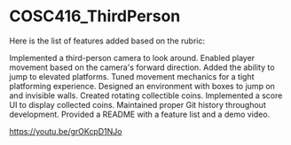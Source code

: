 # COSC416_ThirdPerson

Here is the list of features added based on the rubric:

Implemented a third-person camera to look around.
Enabled player movement based on the camera's forward direction.
Added the ability to jump to elevated platforms.
Tuned movement mechanics for a tight platforming experience.
Designed an environment with boxes to jump on and invisible walls.
Created rotating collectible coins.
Implemented a score UI to display collected coins.
Maintained proper Git history throughout development.
Provided a README with a feature list and a demo video.
 
https://youtu.be/grOKcpD1NJo
